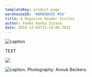 ```yaml
---
templateKey: product-page
warehouseID: 'WAREHOUSE #56'
title: A Magazine Reader Invites
author: Femke Hanka Zuzana
date: 2019-12-03T15:19:00.791Z
---
```

![caption ](/img/04_a-magazine-reader-special_photo_anoukbeckers.jpg "caption ")



TEXT 





![](/img/03_a-magazine-reader-special_photo_anoukbeckers.jpg)

![caption.  Photography: Anouk Beckers. ](/img/02_a-magazine-reader-special_photo_anoukbeckers.jpg "caption.  Photography: Anouk Beckers. ")